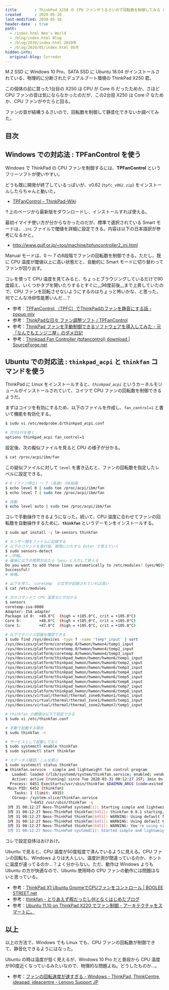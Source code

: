 ```yaml
---
title        : ThinkPad X250 の CPU ファンがうるさいので回転数を制御してみる (Windows・Ubuntu 両方)
created      : 2020-05-10
last-modified: 2020-05-10
header-date  : true
path:
  - /index.html Neo's World
  - /blog/index.html Blog
  - /blog/2020/index.html 2020年
  - /blog/2020/05/index.html 05月
hidden-info:
  original-blog: Corredor
---
```


M.2 SSD に Windows 10 Pro、SATA SSD に Ubuntu 18.04 がインストールされている、物理的に分断されたデュアルブート環境の ThinkPad X250 君。

この個体の前に買った1台目の X250 は CPU が Core i5 だったためか、さほど CPU ファンの音は気にならなかったのだが、この2台目 X250 は Core i7 なためか、CPU ファンがやたらと回る。

ファンの音が結構うるさいので、回転数を制御して静音化できないか調べてみた。

## 目次

## Windows での対応法 : TPFanControl を使う

Windows で ThinkPad の CPU ファンを制御するには、__TPFanControl__ というフリーソフトが使いやすい。

どうも既に開発が終了しているっぽいが、v0.62 (`tpfc_v062.zip`) をインストールしたらちゃんと動いた。

- [TPFanControl – ThinkPad-Wiki](https://thinkwiki.de/TPFanControl)

↑上のページから最新版をダウンロードし、インストールすれば使える。

最初イマイチ使い方が分からなかったのだが、標準で選択されている Smart モードは、`.ini` ファイルで閾値を詳細に設定できる。内容は以下の日本語訳が参考になるかと。

- <http://www.gulf.or.jp/~too/machine/tpfuncontroller2_ini.html>

Manual モードは、0 〜 7 の8段階でファンの回転数を制御できる。ただし、既に CPU 温度が閾値以上に高い状態だと、自動的に Smart モードに切り替わってファンが回り出す。

コレを使って CPU 温度を見てみると、ちょっとブラウジングしているだけで90度超え、いくつかタブを開いたりするとすぐに__98度前後__まで上昇していたので、CPU ファンを回転させないようにするのはちょっと怖いかな、と思った。何でこんな冷却性能悪いんだ…？

- 参考：[TPFanControl （TPFC）でThinkPadのファンを静音にする話 - popup mlv](https://popupmlv.hatenablog.com/entry/2018/11/14/123000)
- 参考：[ThinkPadな日々 ファン調整ソフト / TPFanControl](http://thinkpadlover.blog112.fc2.com/blog-entry-21.html)
- 参考：[ThinkPad ファンを手動制御できるソフトウェアを導入してみた - 元「なんでもエンジニ屋」のダメ日記](https://nasunoblog.blogspot.com/2012/03/thinkpad_21.html)
- 参考：[Thinkpad Fan Controller (tpfancontrol) download | SourceForge.net](https://sourceforge.net/projects/tp4xfancontrol/)

## Ubuntu での対応法 : `thinkpad_acpi` と `thinkfan` コマンドを使う

ThinkPad に Linux をインストールすると、*`thinkpad_acpi`* というカーネルモジュールがインストールされていて、コイツで CPU ファンの回転数を制御できるようだ。

まずはコイツを有効にするため、以下のファイルを作成し、`fan_control=1` と書いて機能を有効化する。

```bash
$ sudo vi /etc/modprobe.d/thinkpad_acpi.conf

# 次の1行を書く
options thinkpad_acpi fan_control=1
```

設定後、次の擬似ファイルを見ると CPU の様子が分かる。

```bash
$ cat /proc/acpi/ibm/fan
```

この疑似ファイルに対して `level` を書き込むと、ファンの回転数を指定したレベルに設定できる。

```bash
# 0 (ファン停止) 〜 7 (高速) の8段階
$ echo level 0 | sudo tee /proc/acpi/ibm/fan
$ echo level 7 | sudo tee /proc/acpi/ibm/fan

# 自動
$ echo level auto | sudo tee /proc/acpi/ibm/fan
```

コレで手動操作できるようになった。続いて、CPU 温度に合わせてファンの回転数を自動操作するために、__`thinkfan`__ というデーモンをインストールする。

```bash
$ sudo apt install -y lm-sensors thinkfan

# センサー類をファイルに記録する
# 以下のコマンドを実行後、質問にひたすら Enter で答えていく
$ sudo sensors-detect
# …中略…
# 最後に以下の質問が出たら「yes」と入力して終える
Do you want to add these lines automatically to /etc/modules? (yes/NO)yes
Successful!
# 後略…

# 以下を見て、`coretemp` の文字が記録されていれば良い
$ cat /etc/modules

# 次のコマンドで CPU 温度などが分かる
$ sensors
coretemp-isa-0000
Adapter: ISA adapter
Package id 0:  +49.0°C  (high = +105.0°C, crit = +105.0°C)
Core 0:        +48.0°C  (high = +105.0°C, crit = +105.0°C)
Core 1:        +47.0°C  (high = +105.0°C, crit = +105.0°C)

# 以下でデバイス認識を確認できる
$ sudo find /sys/devices -type f -name 'temp*_input' | sort
/sys/devices/platform/coretemp.0/hwmon/hwmon4/temp1_input
/sys/devices/platform/coretemp.0/hwmon/hwmon4/temp2_input
/sys/devices/platform/coretemp.0/hwmon/hwmon4/temp3_input
/sys/devices/platform/thinkpad_hwmon/hwmon/hwmon6/temp1_input
/sys/devices/platform/thinkpad_hwmon/hwmon/hwmon6/temp2_input
/sys/devices/platform/thinkpad_hwmon/hwmon/hwmon6/temp3_input
/sys/devices/platform/thinkpad_hwmon/hwmon/hwmon6/temp4_input
/sys/devices/platform/thinkpad_hwmon/hwmon/hwmon6/temp5_input
/sys/devices/platform/thinkpad_hwmon/hwmon/hwmon6/temp6_input
/sys/devices/platform/thinkpad_hwmon/hwmon/hwmon6/temp7_input
/sys/devices/platform/thinkpad_hwmon/hwmon/hwmon6/temp8_input
/sys/devices/virtual/thermal/thermal_zone0/hwmon1/temp1_input
/sys/devices/virtual/thermal/thermal_zone1/hwmon5/temp1_input
/sys/devices/virtual/thermal/thermal_zone2/hwmon7/temp1_input

# thinkfan の閾値は以下で設定できる
$ sudo vi /etc/thinkfan.conf

# 手動で起動する場合
$ sudo thinkfan -n

# サービスとして起動しておく
$ sudo systemctl enable thinkfan
$ sudo systemctl start thinkfan

# ステータス確認。こんな感じ
$ sudo systemctl status thinkfan
● thinkfan.service - simple and lightweight fan control program
   Loaded: loaded (/lib/systemd/system/thinkfan.service; enabled; vendor preset: enabled)
   Active: active (running) since Tue 2020-03-31 00:12:27 JST; 1min 0s ago
  Process: 6451 ExecStart=/usr/sbin/thinkfan $DAEMON_ARGS (code=exited, status=0/SUCCESS)
 Main PID: 6452 (thinkfan)
    Tasks: 1 (limit: 4915)
   CGroup: /system.slice/thinkfan.service
           └─6452 /usr/sbin/thinkfan -q
 3月 31 00:12:27 Neos-ThinkPad systemd[1]: Starting simple and lightweight fan control program...
 3月 31 00:12:27 Neos-ThinkPad thinkfan[6451]: thinkfan 0.9.1 starting...
 3月 31 00:12:27 Neos-ThinkPad thinkfan[6451]: WARNING: Using default fan control in /proc/acpi/ibm/fan.
 3月 31 00:12:27 Neos-ThinkPad thinkfan[6451]: WARNING: Using default temperature inputs in /proc/acpi/ibm/thermal.
 3月 31 00:12:27 Neos-ThinkPad thinkfan[6451]: WARNING: You're using simple temperature limits without correction values, and your fan will only start at 55 °C. This can be dangerous for your hard drive.
 3月 31 00:12:27 Neos-ThinkPad systemd[1]: Started simple and lightweight fan control program.
```

コレで設定自体はおけおけ。

Ubuntu で見ると、CPU 温度が50度程度で済んでいるように見える。CPU ファンの回転も、Windows よりは大人しい。温度計測が間違っているのか、ホントに温度が違ってるのか…？よく分からない。ただ、動作は Windows よりも Ubuntu の方が快適なので、Ubuntu 使用時の CPU ファンの動作には問題はないと思っている。

- 参考：[ThinkPad X1 Ubuntu GnomeでCPUファンをコントロール | BOOLEE STREET.net](https://booleestreet.net/archives/11263)
- 参考：[thinkfan - とりあえず暇だったし何となくはじめたブログ](https://khiker.hatenablog.jp/entry/20130329/thinkfan)
- 参考：[Ubuntu 11.10 on ThinkPad X220 でファン制御 - アーキテクチャをスマートに。](http://architect-wat.hatenablog.jp/entry/20120102/1327752731)

## 以上

以上の方法で、Windows でも Linux でも、CPU ファンの回転数が制御できて、静音化できるようにはなった。

Ubuntu の時は温度が低く見えるが、Windows 10 Pro だと普段から CPU 温度が90度近くなっているみたいなので、物理的な問題よね。どうしたものか…。

- 参考：[ファンの回転速度が速すぎる - Windows - ThinkPad, ThinkCentre, ideapad, ideacentre - Lenovo Support JP](https://support.lenovo.com/jp/ja/solutions/ht077046)
